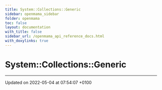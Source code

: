 ```yaml
---
title: System::Collections::Generic
sidebar: openmama_sidebar
folder: openmama
toc: false
layout: documentation
with_title: false
sidebar_url: /openmama_api_reference_docs.html
with_doxylinks: true
---
```


# System::Collections::Generic








-------------------------------

Updated on 2022-05-04 at 07:54:07 +0100